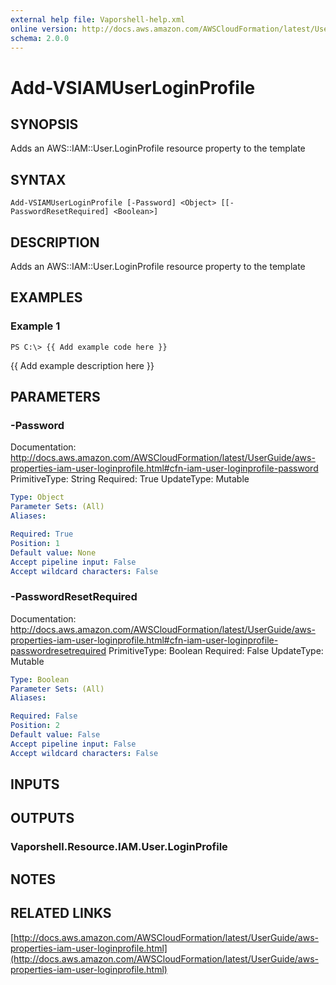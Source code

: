 ```yaml
---
external help file: Vaporshell-help.xml
online version: http://docs.aws.amazon.com/AWSCloudFormation/latest/UserGuide/aws-properties-iam-user-loginprofile.html
schema: 2.0.0
---
```


# Add-VSIAMUserLoginProfile

## SYNOPSIS
Adds an AWS::IAM::User.LoginProfile resource property to the template

## SYNTAX

```
Add-VSIAMUserLoginProfile [-Password] <Object> [[-PasswordResetRequired] <Boolean>]
```

## DESCRIPTION
Adds an AWS::IAM::User.LoginProfile resource property to the template

## EXAMPLES

### Example 1
```
PS C:\> {{ Add example code here }}
```

{{ Add example description here }}

## PARAMETERS

### -Password
Documentation: http://docs.aws.amazon.com/AWSCloudFormation/latest/UserGuide/aws-properties-iam-user-loginprofile.html#cfn-iam-user-loginprofile-password
PrimitiveType: String
Required: True
UpdateType: Mutable

```yaml
Type: Object
Parameter Sets: (All)
Aliases: 

Required: True
Position: 1
Default value: None
Accept pipeline input: False
Accept wildcard characters: False
```

### -PasswordResetRequired
Documentation: http://docs.aws.amazon.com/AWSCloudFormation/latest/UserGuide/aws-properties-iam-user-loginprofile.html#cfn-iam-user-loginprofile-passwordresetrequired
PrimitiveType: Boolean
Required: False
UpdateType: Mutable

```yaml
Type: Boolean
Parameter Sets: (All)
Aliases: 

Required: False
Position: 2
Default value: False
Accept pipeline input: False
Accept wildcard characters: False
```

## INPUTS

## OUTPUTS

### Vaporshell.Resource.IAM.User.LoginProfile

## NOTES

## RELATED LINKS

[http://docs.aws.amazon.com/AWSCloudFormation/latest/UserGuide/aws-properties-iam-user-loginprofile.html](http://docs.aws.amazon.com/AWSCloudFormation/latest/UserGuide/aws-properties-iam-user-loginprofile.html)

